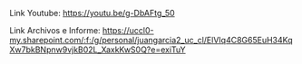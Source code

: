 Link Youtube: https://youtu.be/g-DbAFtg_50


Link Archivos e Informe: https://uccl0-my.sharepoint.com/:f:/g/personal/juangarcia2_uc_cl/ElVIq4C8G65EuH34KqXw7bkBNpnw9vjkB02L_XaxkKwS0Q?e=exiTuY
